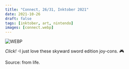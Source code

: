 ```yaml
---
title: "Connect, 26/31, Inktober 2021"
date: 2021-10-26
draft: false
tags: [inktober, art, nintendo]
images: [connect.webp]
---
```


![WEBP](connect.webp "Image")

*Click!* -I just love these skyward sword edition joy-cons. 🎮

Source: from life.
